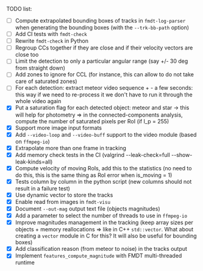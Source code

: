 TODO list:
- [ ] Compute extrapolated bounding boxes of tracks in `fmdt-log-parser` when 
      generating the bounding boxes (with the `--trk-bb-path` option)
- [ ] Add CI tests with `fmdt-check` 
- [ ] Rewrite `fmdt-check` in Python
- [ ] Regroup CCs together if they are close and if their velocity vectors are 
      close too
- [ ] Limit the detection to only a particular angular range (say +/- 30 deg 
      from straight down)
- [ ] Add zones to ignore for CCL (for instance, this can allow to do not take 
      care of saturated zones)
- [ ] For each detection: extract meteor video sequence + - a few seconds: this 
      way if we need to re-process it we don't have to run it through the whole 
      video again
- [x] Put a saturation flag for each detected object: meteor and star -> this 
      will help for photometry => in the connected-components analysis, compute 
      the number of saturated pixels per RoI (if I_p = 255)
- [x] Support more image input formats
- [x] Add `--video-loop` and `--video-buff` support to the video module (based 
      on `ffmpeg-io`)
- [x] Extrapolate more than one frame in tracking
- [x] Add memory check tests in the CI (valgrind --leak-check=full 
      --show-leak-kinds=all)
- [x] Compute velocity of moving RoIs, add this to the statistics (no need to do 
      this, this is the same thing as RoI error when is_moving = 1)
- [x] Tests column by column in the python script (new columns should not result 
      in a failure test)
- [x] Use dynamic vector to store the tracks
- [x] Enable read from images in `fmdt-visu`
- [x] Document `--out-mag` output text file (objects magnitudes)
- [x] Add a parameter to select the number of threads to use in `ffmpeg-io`
- [x] Improve magnitudes management in the tracking (keep array sizes per 
      objects + memory reallocations => like in C++ `std::vector`. What about
      creating a `vector` module in C for this? It will also be useful for 
      bounding boxes)
- [x] Add classification reason (from meteor to noise) in the tracks output
- [x] Implement `features_compute_magnitude` with FMDT multi-threaded runtime
